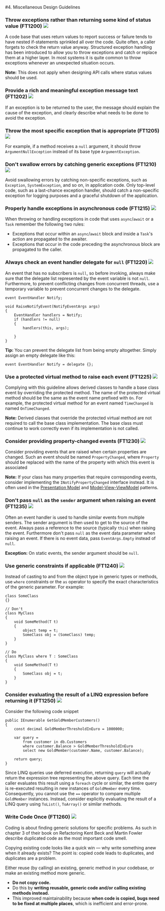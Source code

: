 <!--
NOTE: Requires Markdown Extra. See http://michelf.ca/projects/php-markdown/extra/
 --> 

#4. Miscellaneous Design Guidelines

### <a name="ft1200"></a> Throw exceptions rather than returning some kind of status value (FT1200) ![](images/2.png)

A code base that uses return values to report success or failure tends to have nested if-statements sprinkled all over the code. Quite often, a caller forgets to check the return value anyway. Structured exception handling has been introduced to allow you to throw exceptions and catch or replace them at a higher layer. In most systems it is quite common to throw exceptions whenever an unexpected situation occurs.

**Note:** This does not apply when designing API calls where status values should be used.

### <a name="ft1202"></a> Provide a rich and meaningful exception message text (FT1202) ![](images/2.png)

If an exception is to be returned to the user, the message should explain the cause of the exception, and clearly describe what needs to be done to avoid the exception.

### <a name="ft1205"></a> Throw the most specific exception that is appropriate (FT1205) ![](images/3.png)

For example, if a method receives a `null` argument, it should throw `ArgumentNullException` instead of its base type `ArgumentException`.

### <a name="ft1210"></a> Don't swallow errors by catching generic exceptions  (FT1210) ![](images/1.png)

Avoid swallowing errors by catching non-specific exceptions, such as `Exception`, `SystemException`, and so on, in application code. Only top-level code, such as a last-chance exception handler, should catch a non-specific exception for logging purposes and a graceful shutdown of the application.

### <a name="ft1215"></a> Properly handle exceptions in asynchronous code (FT1215) ![](images/2.png)
When throwing or handling exceptions in code that uses `async`/`await` or a `Task` remember the following two rules:

- Exceptions that occur within an `async`/`await` block and inside a `Task`'s action are propagated to the awaiter.
- Exceptions that occur in the code preceding the asynchronous block are propagated to the caller.

### <a name="ft1220"></a> Always check an event handler delegate for `null` (FT1220) ![](images/1.png)

An event that has no subscribers is `null`, so before invoking, always make sure that the delegate list represented by the event variable is not `null`. Furthermore, to prevent conflicting changes from concurrent threads, use a temporary variable to prevent concurrent changes to the delegate.

	event EventHandler Notify;
	
	void RaiseNotifyEvent(NotifyEventArgs args)  
	{
		EventHandler handlers = Notify;  
		if (handlers != null)  
		{  
		    handlers(this, args); 
		
		}
	}

**Tip:** You can prevent the delegate list from being empty altogether. Simply assign an empty delegate like this:

	event EventHandler Notify = delegate {};

### <a name="ft1225"></a> Use a protected virtual method to raise each event (FT1225) ![](images/2.png)
Complying with this guideline allows derived classes to handle a base class event by overriding the protected method. The name of the protected virtual method should be the same as the event name prefixed with `On`. For example, the protected virtual method for an event named `TimeChanged` is named `OnTimeChanged`.

**Note:** Derived classes that override the protected virtual method are not required to call the base class implementation. The base class must continue to work correctly even if its implementation is not called.

### <a name="ft1230"></a> Consider providing property-changed events (FT1230) ![](images/3.png)
Consider providing events that are raised when certain properties are changed. Such an event should be named `PropertyChanged`, where `Property` should be replaced with the name of the property with which this event is associated

**Note:** If your class has many properties that require corresponding events, consider implementing the `INotifyPropertyChanged` interface instead. It is often used in the [Presentation Model](http://martinfowler.com/eaaDev/PresentationModel.html) and [Model-View-ViewModel](http://msdn.microsoft.com/en-us/magazine/dd419663.aspx) patterns.

### <a name="ft1235"></a> Don't pass `null` as the `sender` argument when raising an event  (FT1235) ![](images/1.png)

Often an event handler is used to handle similar events from multiple senders. The sender argument is then used to get to the source of the event. Always pass a reference to the source (typically `this`) when raising the event. Furthermore don't pass `null` as the event data parameter when raising an event. If there is no event data, pass `EventArgs.Empty` instead of `null`.

**Exception:** On static events, the sender argument should be `null`.

### <a name="ft1240"></a> Use generic constraints if applicable (FT1240) ![](images/2.png)
Instead of casting to and from the object type in generic types or methods, use `where` constraints or the `as` operator to specify the exact characteristics of the generic parameter. For example:

	class SomeClass  
	{}
	
	// Don't  
	class MyClass  
	{
		void SomeMethod(T t)  
		{  
			object temp = t;  
			SomeClass obj = (SomeClass) temp;  
		}  
	}
	
	// Do  
	class MyClass where T : SomeClass  
	{
		void SomeMethod(T t)  
		{  
			SomeClass obj = t;  
		}  
	}

### <a name="ft1250"></a> Consider evaluating the result of a LINQ expression before returning it  (FT1250) ![](images/1.png)

Consider the following code snippet
	
	public IEnumerable GetGoldMemberCustomers()
	{
		const decimal GoldMemberThresholdInEuro = 1000000;
		
		var query = 
			from customer in db.Customers
			where customer.Balance > GoldMemberThresholdInEuro
			select new GoldMember(customer.Name, customer.Balance);
		
		return query;  
	}

Since LINQ queries use deferred execution, returning `query` will actually return the expression tree representing the above query. Each time the caller evaluates this result using a `foreach` cycle or similar, the entire query is re-executed resulting in new instances of `GoldMember` every time. Consequently, you cannot use the `==` operator to compare multiple `GoldMember` instances. Instead, consider explicitly evaluating the result of a LINQ query using `ToList()`, `ToArray()` or similar methods.

### <a name="ft1260"></a> Write Code Once (FT1260) ![](images/1.png)

Coding is about finding generic solutions for specific problems. As such in chapter 3 of their book on Refactoring Kent Beck and Martin Fowler describe duplicated code as the most important code smell.

Copying existing code looks like a quick win — why write something anew when it already exists? The point is: copied code leads to duplicates, and duplicates are a problem.

Either reuse (by calling) an existing, generic method in your codebase, or make an existing method more generic.

- **Do not copy code.**
- Do this by **writing reusable, generic code and/or calling existing methods instead.**
- This improved maintainability because **when code is copied, bugs need to be fixed at multiple places**, which is inefficient and error-prone.

